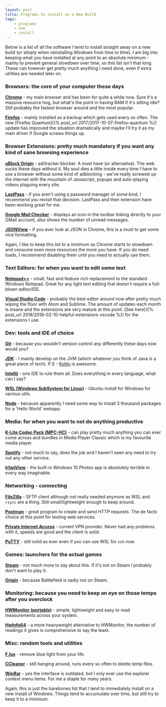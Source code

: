 ```yaml
---
layout: post
title: Programs to install on a New Build
tags:
    - programs
    - new
    - install
---
```


Below is a list of all the software I tend to install straight away on a new build (or simply when reinstalling Windows from time to time). I am big into keeping what you have installed at any point to an absolute minimum - mainly to prevent general slowdown over time, so this list isn't that long. These can however get pretty much anything I need done, even if extra utilities are needed later on.

### Browsers: the core of your computer these days

**[Chrome](https://www.google.com/chrome/)** - my main browser and has been for quite a while now. Sure it's a massive resource hog, but what's the point in having RAM if it's sitting idle? Still probably the fastest browser around and the most popular.

**[Firefox](https://www.mozilla.org/en-GB/firefox/new/)** - mainly installed as a backup which gets used every so often. The new [Firefox Quantum]({% post_url 2017/2017-10-07-firefox-quantum %}) update has improved the situation dramatically and maybe I'll try it as my main driver if Google screws things up.

### Browser Extensions: pretty much mandatory if you want any kind of sane browsing experience

**[uBlock Origin](https://chrome.google.com/webstore/detail/ublock-origin/cjpalhdlnbpafiamejdnhcphjbkeiagm)** - ad/tracker blocker. A must have (or alternative). The web sucks these days without it. My soul dies a little inside every time I have to use a browser without some kind of adblocking - we've really screwed up the internet with the mountain of Javascript, popups and auto-playing videos plaguing every site.

**[LastPass](https://chrome.google.com/webstore/detail/lastpass-free-password-ma/hdokiejnpimakedhajhdlcegeplioahd)** - if you aren't using a password manager of some kind, I recommend you revisit that decision. LastPass and their extension have been working great for me.

**[Google Mail Checker](https://chrome.google.com/webstore/detail/google-mail-checker/mihcahmgecmbnbcchbopgniflfhgnkff)** - displays an icon in the toolbar linking directly to your GMail account, also shows the number of unread messages.

**[JSONView](https://chrome.google.com/webstore/detail/jsonview/chklaanhfefbnpoihckbnefhakgolnmc)** - if you ever look at JSON in Chrome, this is a must to get some nice formatting.

Again, I like to keep this list to a minimum as Chrome starts to slowdown and consume even more resources the more you have. If you do need loads, I recommend disabling them until you need to actually use them.

### Text Editors: for when you want to edit some text

**[Notepad++](https://notepad-plus-plus.org/)** - small, fast and feature rich replacement to the standard Windows Notepad. Great for any light text editing that doesn't require a full-blown editor/IDE.

**[Visual Studio Code](https://code.visualstudio.com/)** - probably the best editor around now after pretty much wiping the floor with Atom and Sublime. The amount of updates each month is insane and the extensions are very mature at this point. [See here]({% post_url 2018/2018-02-10-helpful-extensions-vscode %}) for the extensions I use.

### Dev: tools and IDE of choice

**[Git](https://git-scm.com/)** - because you wouldn't version control any differently these days now would you?

**[JDK](http://www.oracle.com/technetwork/java/javase/downloads/index.html)** - I mainly develop on the JVM (which whatever you think of Java is a great piece of tech). P.S - [Kotlin](https://kotlinlang.org/) is awesome.

**[Intellij](https://www.jetbrains.com/idea/)** - one IDE to rule them all. Does everything in every language, what can I say?

**[WSL (Windows SubSystem for Linux)](https://docs.microsoft.com/en-us/windows/wsl/install-win10)** - Ubuntu install for Windows for various utils.

**[Node](https://nodejs.org/en/)** - because apparently I need some way to install 3 thousand packages for a 'Hello World' webapp.

### Media: for when you want to not do anything productive

**[K-Lite Codec Pack (MPC-HC)](https://www.codecguide.com/download_kl.htm)** - can play pretty much anything you can ever come across and bundles in Media Player Classic which is my favourite media player.

**[Spotify](https://www.spotify.com/uk/)** - not much to say, does the job and I haven't seen any need to try out any other service.

**[IrfanView](http://www.irfanview.com/)** - the built-in Windows 10 Photos app is absolutely terrible in every way imaginable.

### Networking - connecting

**[FileZilla](https://filezilla-project.org/)** - SFTP client although not really needed anymore as WSL and `rsync` are a thing. Still small/lightweight enough to keep around.

**[Postman](https://www.getpostman.com/)** - great program to create and send HTTP requests. The de facto choice at this point for testing web services.

**[Private Internet Access](https://www.privateinternetaccess.com/)** - current VPN provider. Never had any problems with it, speeds are good and the client is solid.

**[PuTTY](https://www.chiark.greenend.org.uk/~sgtatham/putty/latest.html)** - still solid as ever even if you can use WSL for `ssh` now.

### Games: launchers for the actual games

**[Steam](http://store.steampowered.com/)** - not much more to say about this. If it's not on Steam I probably don't want to play it.

**[Origin](https://www.origin.com/gbr/en-us/)** - because Battlefield is sadly not on Steam.

### Monitoring: because you need to keep an eye on those temps after you overclock

**[HWMonitor (portable)](https://www.cpuid.com/softwares/hwmonitor.html)** - simple, lightweight and easy to read measurements across your system.

**[HwInfo64](https://www.hwinfo.com/)** - a more heavyweight alternative to HWMonitor, the number of readings it gives is comprehensive to say the least.

### Misc: random tools and utilities

**[F.lux](https://justgetflux.com/)** - remove blue light from your life.

**[CCleaner](https://www.ccleaner.com/)** - still hanging around, runs every so often to delete temp files.

**[WinRar](https://www.rarlab.com/download.htm)** - yes the interface is outdated, but I only ever use the explorer context menu items. For me a staple for many years.

Again, this is just the barebones list that I tend to immediately install on a new install of Windows. Things tend to accumulate over time, but still try to keep it to a minimum.
